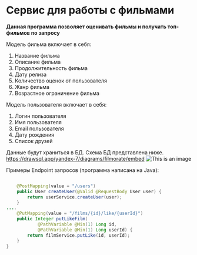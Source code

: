 # Сервис для работы с фильмами

**Данная программа позволяет оценивать фильмы и получать топ-фильмов по запросу**

Модель фильма включает в себя:
1. Название фильма
2. Описание фильма
3. Продолжительность фильма
4. Дату релиза
5. Количество оценок от пользователя
6. Жанр фильма
7. Возрастное ограничение фильма

Модель пользователя включает в себя:
1. Логин пользователя
2. Имя пользователя
3. Email пользователя
4. Дату рождения
5. Список друзей

Данные будут храниться в БД. Схема БД представлена ниже.
https://drawsql.app/yandex-7/diagrams/filmorate/embed
![This is an image](https://drawsql.app/yandex-7/diagrams/filmorate/embed)

Примеры Endpoint запросов (программа написана на Java):

```java

    @PostMapping(value = "/users")
    public User createUser(@Valid @RequestBody User user) {
        return userService.createUser(user);
    }
....
    @PutMapping(value = "/films/{id}/like/{userId}")
    public Integer putLikeFilm(
            @PathVariable @Min(1) Long id,
            @PathVariable @Min(1) Long userId) {
        return filmService.putLike(id, userId);
    }
}
```
